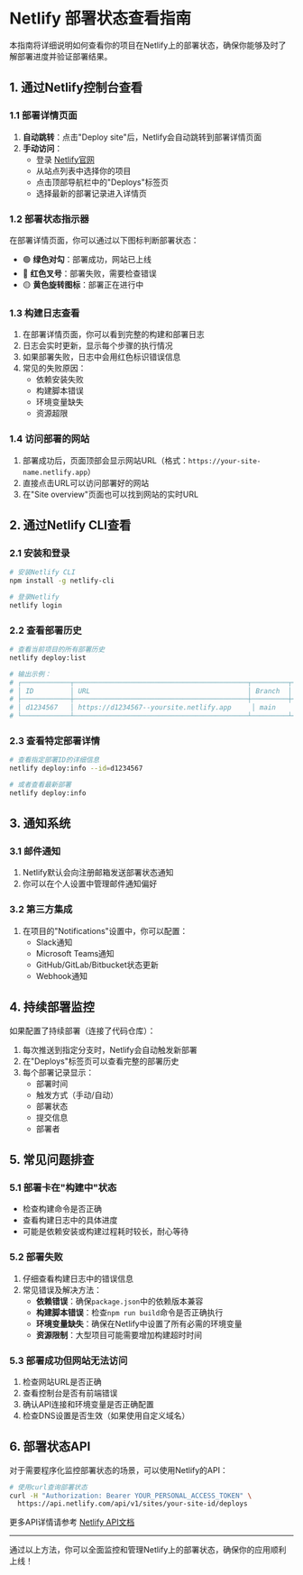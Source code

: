 # Netlify 部署状态查看指南

本指南将详细说明如何查看你的项目在Netlify上的部署状态，确保你能够及时了解部署进度并验证部署结果。

## 1. 通过Netlify控制台查看

### 1.1 部署详情页面

1. **自动跳转**：点击"Deploy site"后，Netlify会自动跳转到部署详情页面
2. **手动访问**：
   - 登录 [Netlify官网](https://app.netlify.com/)
   - 从站点列表中选择你的项目
   - 点击顶部导航栏中的"Deploys"标签页
   - 选择最新的部署记录进入详情页

### 1.2 部署状态指示器

在部署详情页面，你可以通过以下图标判断部署状态：

- 🟢 **绿色对勾**：部署成功，网站已上线
- 🔴 **红色叉号**：部署失败，需要检查错误
- 🟡 **黄色旋转图标**：部署正在进行中

### 1.3 构建日志查看

1. 在部署详情页面，你可以看到完整的构建和部署日志
2. 日志会实时更新，显示每个步骤的执行情况
3. 如果部署失败，日志中会用红色标识错误信息
4. 常见的失败原因：
   - 依赖安装失败
   - 构建脚本错误
   - 环境变量缺失
   - 资源超限

### 1.4 访问部署的网站

1. 部署成功后，页面顶部会显示网站URL（格式：`https://your-site-name.netlify.app`）
2. 直接点击URL可以访问部署好的网站
3. 在"Site overview"页面也可以找到网站的实时URL

## 2. 通过Netlify CLI查看

### 2.1 安装和登录

```bash
# 安装Netlify CLI
npm install -g netlify-cli

# 登录Netlify
netlify login
```

### 2.2 查看部署历史

```bash
# 查看当前项目的所有部署历史
netlify deploy:list

# 输出示例：
# ┌────────────┬───────────────────────────────────────────┬─────────┬───────────────────┬─────────────┐
# │ ID         │ URL                                       │ Branch  │ Deploy Time       │ State       │
# ├────────────┼───────────────────────────────────────────┼─────────┼───────────────────┼─────────────┤
# │ d1234567   │ https://d1234567--yoursite.netlify.app     │ main    │ Today at 10:30 AM │ published   │
# └────────────┴───────────────────────────────────────────┴─────────┴───────────────────┴─────────────┘
```

### 2.3 查看特定部署详情

```bash
# 查看指定部署ID的详细信息
netlify deploy:info --id=d1234567

# 或者查看最新部署
netlify deploy:info
```

## 3. 通知系统

### 3.1 邮件通知

1. Netlify默认会向注册邮箱发送部署状态通知
2. 你可以在个人设置中管理邮件通知偏好

### 3.2 第三方集成

1. 在项目的"Notifications"设置中，你可以配置：
   - Slack通知
   - Microsoft Teams通知
   - GitHub/GitLab/Bitbucket状态更新
   - Webhook通知

## 4. 持续部署监控

如果配置了持续部署（连接了代码仓库）：

1. 每次推送到指定分支时，Netlify会自动触发新部署
2. 在"Deploys"标签页可以查看完整的部署历史
3. 每个部署记录显示：
   - 部署时间
   - 触发方式（手动/自动）
   - 部署状态
   - 提交信息
   - 部署者

## 5. 常见问题排查

### 5.1 部署卡在"构建中"状态

- 检查构建命令是否正确
- 查看构建日志中的具体进度
- 可能是依赖安装或构建过程耗时较长，耐心等待

### 5.2 部署失败

1. 仔细查看构建日志中的错误信息
2. 常见错误及解决方法：
   - **依赖错误**：确保`package.json`中的依赖版本兼容
   - **构建脚本错误**：检查`npm run build`命令是否正确执行
   - **环境变量缺失**：确保在Netlify中设置了所有必需的环境变量
   - **资源限制**：大型项目可能需要增加构建超时时间

### 5.3 部署成功但网站无法访问

1. 检查网站URL是否正确
2. 查看控制台是否有前端错误
3. 确认API连接和环境变量是否正确配置
4. 检查DNS设置是否生效（如果使用自定义域名）

## 6. 部署状态API

对于需要程序化监控部署状态的场景，可以使用Netlify的API：

```bash
# 使用curl查询部署状态
curl -H "Authorization: Bearer YOUR_PERSONAL_ACCESS_TOKEN" \
  https://api.netlify.com/api/v1/sites/your-site-id/deploys
```

更多API详情请参考 [Netlify API文档](https://docs.netlify.com/api/get-started/)

---

通过以上方法，你可以全面监控和管理Netlify上的部署状态，确保你的应用顺利上线！